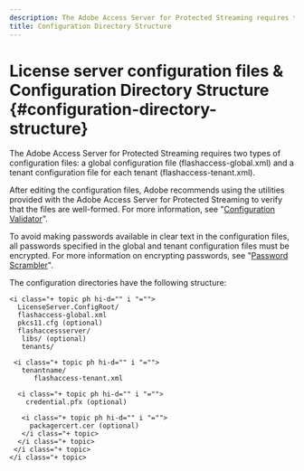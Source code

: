 ```yaml
---
description: The Adobe Access Server for Protected Streaming requires two types of configuration files  a global configuration file (flashaccess-global.xml) and a tenant configuration file for each tenant (flashaccess-tenant.xml).
title: Configuration Directory Structure
---
```


# License server configuration files & Configuration Directory Structure {#configuration-directory-structure}

The Adobe Access Server for Protected Streaming requires two types of configuration files: a global configuration file (flashaccess-global.xml) and a tenant configuration file for each tenant (flashaccess-tenant.xml).

After editing the configuration files, Adobe recommends using the utilities provided with the Adobe Access Server for Protected Streaming to verify that the files are well-formed. For more information, see "[Configuration Validator](../../aaxs-protected-streaming/aaxs-protected-streaming-utilities/configuration-validator.md)".

To avoid making passwords available in clear text in the configuration files, all passwords specified in the global and tenant configuration files must be encrypted. For more information on encrypting passwords, see "[Password Scrambler](../../aaxs-protected-streaming/aaxs-protected-streaming-utilities/password-scrambler.md)".

The configuration directories have the following structure:

```
<i class="+ topic ph hi-d="" i "="">
  LicenseServer.ConfigRoot/  
  flashaccess-global.xml  
  pkcs11.cfg (optional)  
  flashaccessserver/  
   libs/ (optional)  
   tenants/  
     
 <i class="+ topic ph hi-d="" i "="">
   tenantname/  
      flashaccess-tenant.xml  
       
  <i class="+ topic ph hi-d="" i "="">
    credential.pfx (optional)  
        
   <i class="+ topic ph hi-d="" i "="">
     packagercert.cer (optional) 
   </i class="+ topic> 
  </i class="+ topic> 
 </i class="+ topic> 
</i class="+ topic>
```

